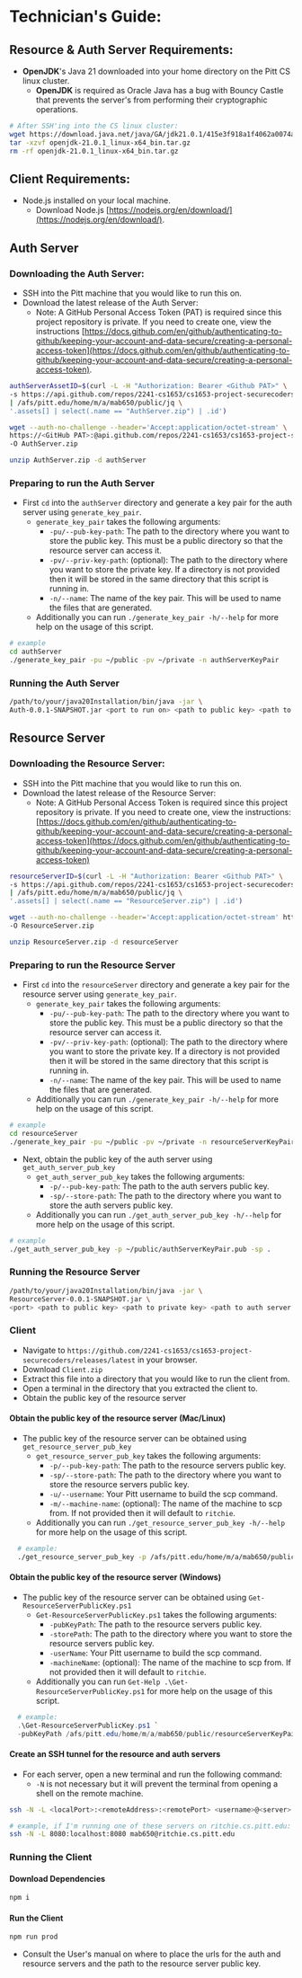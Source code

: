 # Technician's Guide: 

## Resource & Auth Server Requirements:
- **OpenJDK**'s Java 21 downloaded into your home directory on the Pitt CS linux cluster.
  - **OpenJDK** is required as Oracle Java has a bug with Bouncy Castle that prevents the server's from performing their cryptographic operations.
```sh
# After SSH'ing into the CS linux cluster:
wget https://download.java.net/java/GA/jdk21.0.1/415e3f918a1f4062a0074a2794853d0d/12/GPL/openjdk-21.0.1_linux-x64_bin.tar.gz
tar -xzvf openjdk-21.0.1_linux-x64_bin.tar.gz
rm -rf openjdk-21.0.1_linux-x64_bin.tar.gz
```

## Client Requirements:
- Node.js installed on your local machine.
  - Download Node.js [https://nodejs.org/en/download/](https://nodejs.org/en/download/).

## Auth Server
### Downloading the Auth Server:
- SSH into the Pitt machine that you would like to run this on.
- Download the latest release of the Auth Server:
  - Note: A GitHub Personal Access Token (PAT) is required since this project repository is private. If you need to create one, view the instructions [https://docs.github.com/en/github/authenticating-to-github/keeping-your-account-and-data-secure/creating-a-personal-access-token](https://docs.github.com/en/github/authenticating-to-github/keeping-your-account-and-data-secure/creating-a-personal-access-token).

```sh
authServerAssetID=$(curl -L -H "Authorization: Bearer <Github PAT>" \
-s https://api.github.com/repos/2241-cs1653/cs1653-project-securecoders/releases/latest \
| /afs/pitt.edu/home/m/a/mab650/public/jq \ 
'.assets[] | select(.name == "AuthServer.zip") | .id')

wget --auth-no-challenge --header='Accept:application/octet-stream' \
https://<GitHub PAT>:@api.github.com/repos/2241-cs1653/cs1653-project-securecoders/releases/assets/$authServerAssetID \ 
-O AuthServer.zip

unzip AuthServer.zip -d authServer
```

<div style="page-break-after: always;"></div>

### Preparing to run the Auth Server
- First `cd` into the `authServer` directory and generate a key pair for the auth server using `generate_key_pair`.
  - `generate_key_pair` takes the following arguments:
    - `-pu/--pub-key-path`: The path to the directory where you want to store the public key. This must be a public directory so that the resource server can access it.
    - `-pv/--priv-key-path`: (optional): The path to the directory where you want to store the private key. If a directory is not provided then it will be stored in the same directory that this script is running in.
    - `-n/--name`: The name of the key pair. This will be used to name the files that are generated.
  - Additionally you can run `./generate_key_pair -h/--help` for more help on the usage of this script.
```sh
# example
cd authServer
./generate_key_pair -pu ~/public -pv ~/private -n authServerKeyPair
```


### Running the Auth Server
```sh
/path/to/your/java20Installation/bin/java -jar \
Auth-0.0.1-SNAPSHOT.jar <port to run on> <path to public key> <path to private key>
```

<div style="page-break-after: always;"></div>

## Resource Server
### Downloading the Resource Server:
- SSH into the Pitt machine that you would like to run this on.
- Download the latest release of the Resource Server:
  - Note: A GitHub Personal Access Token is required since this project repository is private. If you need to create one, view the instructions: [https://docs.github.com/en/github/authenticating-to-github/keeping-your-account-and-data-secure/creating-a-personal-access-token](https://docs.github.com/en/github/authenticating-to-github/keeping-your-account-and-data-secure/creating-a-personal-access-token)

```sh
resourceServerID=$(curl -L -H "Authorization: Bearer <Github PAT>" \
-s https://api.github.com/repos/2241-cs1653/cs1653-project-securecoders/releases/latest \
| /afs/pitt.edu/home/m/a/mab650/public/jq \
'.assets[] | select(.name == "ResourceServer.zip") | .id')

wget --auth-no-challenge --header='Accept:application/octet-stream' https://<GitHub PAT>:@api.github.com/repos/2241-cs1653/cs1653-project-securecoders/releases/assets/$resourceServerID \
-O ResourceServer.zip

unzip ResourceServer.zip -d resourceServer
```
### Preparing to run the Resource Server
- First `cd` into the `resourceServer` directory and generate a key pair for the resource server using `generate_key_pair`.
  - `generate_key_pair` takes the following arguments:
    - `-pu/--pub-key-path`: The path to the directory where you want to store the public key. This must be a public directory so that the resource server can access it.
    - `-pv/--priv-key-path`: (optional): The path to the directory where you want to store the private key. If a directory is not provided then it will be stored in the same directory that this script is running in.
    - `-n/--name`: The name of the key pair. This will be used to name the files that are generated.
  - Additionally you can run `./generate_key_pair -h/--help` for more help on the usage of this script.
```sh
# example
cd resourceServer
./generate_key_pair -pu ~/public -pv ~/private -n resourceServerKeyPair
```
- Next, obtain the public key of the auth server using `get_auth_server_pub_key`
  - `get_auth_server_pub_key` takes the following arguments:
    - `-p/--pub-key-path`: The path to the auth servers public key.
    - `-sp/--store-path`: The path to the directory where you want to store the auth servers public key.
  - Additionally you can run `./get_auth_server_pub_key -h/--help` for more help on the usage of this script.
```sh
# example
./get_auth_server_pub_key -p ~/public/authServerKeyPair.pub -sp .
```


### Running the Resource Server
```zsh
/path/to/your/java20Installation/bin/java -jar \
ResourceServer-0.0.1-SNAPSHOT.jar \
<port> <path to public key> <path to private key> <path to auth server public key>
```

<div style="page-break-after: always;"></div>


### Client
- Navigate to `https://github.com/2241-cs1653/cs1653-project-securecoders/releases/latest` in your browser.
- Download `Client.zip`
- Extract this file into a directory that you would like to run the client from.
- Open a terminal in the directory that you extracted the client to.
- Obtain the public key of the resource server

#### Obtain the public key of the resource server (Mac/Linux)
- The public key of the resource server can be obtained using `get_resource_server_pub_key`
  - `get_resource_server_pub_key` takes the following arguments:
    - `-p/--pub-key-path`: The path to the resource servers public key.
    - `-sp/--store-path`: The path to the directory where you want to store the resource servers public key.
    - `-u/--username`: Your Pitt username to build the scp command.
    - `-m/--machine-name`: (optional): The name of the machine to scp from. If not provided then it will default to `ritchie`.
  - Additionally you can run `./get_resource_server_pub_key -h/--help` for more help on the usage of this script.
```sh
  # example:
  ./get_resource_server_pub_key -p /afs/pitt.edu/home/m/a/mab650/public/resourceServerKeyPair.pub -sp . -u mab650
```

#### Obtain the public key of the resource server (Windows)
- The public key of the resource server can be obtained using `Get-ResourceServerPublicKey.ps1`
  - `Get-ResourceServerPublicKey.ps1` takes the following arguments:
    - `-pubKeyPath`: The path to the resource servers public key.
    - `-storePath`: The path to the directory where you want to store the resource servers public key.
    - `-userName`: Your Pitt username to build the scp command.
    - `-machineName`: (optional): The name of the machine to scp from. If not provided then it will default to `ritchie`.
  - Additionally you can run `Get-Help .\Get-ResourceServerPublicKey.ps1` for more help on the usage of this script.
```ps1
  # example: 
  .\Get-ResourceServerPublicKey.ps1 `
  -pubKeyPath /afs/pitt.edu/home/m/a/mab650/public/resourceServerKeyPair.pub -storePath . -userName mab650
```

#### Create an SSH tunnel for the resource and auth servers
- For each server, open a new terminal and run the following command:
  - `-N` is not necessary but it will prevent the terminal from opening a shell on the remote machine.

```sh
ssh -N -L <localPort>:<remoteAddress>:<remotePort> <username>@<server>

# example, if I'm running one of these servers on ritchie.cs.pitt.edu:
ssh -N -L 8080:localhost:8080 mab650@ritchie.cs.pitt.edu
```

### Running the Client
#### Download Dependencies
```sh
npm i
```
#### Run the Client
```sh
npm run prod
```
- Consult the User's manual on where to place the urls for the auth and resource servers and the path to the resource server public key.